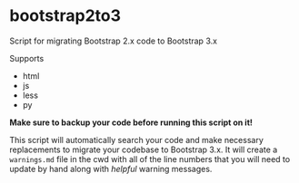 bootstrap2to3
=============

Script for migrating Bootstrap 2.x code to Bootstrap 3.x

Supports
- html
- js
- less
- py

**Make sure to backup your code before running this script on it!**

This script will automatically search your code and make necessary 
replacements to migrate your codebase to Bootstrap 3.x.  It will create a
`warnings.md` file in the cwd with all of the line numbers that you will need 
to update by hand along with *helpful* warning messages.
